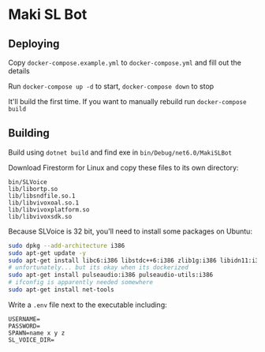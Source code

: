 ﻿# Maki SL Bot

## Deploying

Copy `docker-compose.example.yml` to `docker-compose.yml` and fill out the details

Run `docker-compose up -d` to start, `docker-compose down` to stop

It'll build the first time. If you want to manually rebuild run `docker-compose build`

## Building

Build using `dotnet build` and find exe in `bin/Debug/net6.0/MakiSLBot`

Download Firestorm for Linux and copy these files to its own directory:

```
bin/SLVoice
lib/libortp.so
lib/libsndfile.so.1
lib/libvivoxoal.so.1
lib/libvivoxplatform.so
lib/libvivoxsdk.so
```

Because SLVoice is 32 bit, you'll need to install some packages on Ubuntu:

```bash
sudo dpkg --add-architecture i386
sudo apt-get update -y
sudo apt-get install libc6:i386 libstdc++6:i386 zlib1g:i386 libidn11:i386 libuuid1:i386
# unfortunately... but its okay when its dockerized
sudo apt-get install pulseaudio:i386 pulseaudio-utils:i386
# ifconfig is apparently needed somewhere
sudo apt-get install net-tools 
```

Write a `.env` file next to the executable including:

```env
USERNAME=
PASSWORD=
SPAWN=name x y z
SL_VOICE_DIR=
```

